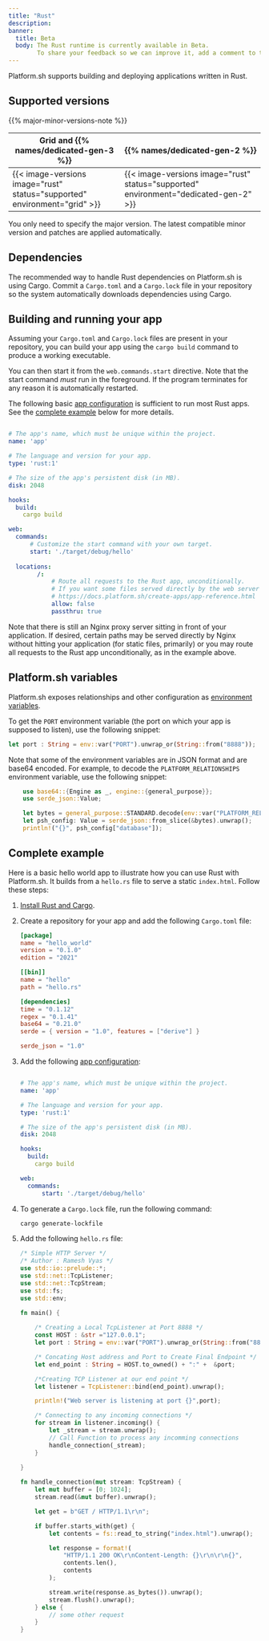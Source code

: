 ```yaml
---
title: "Rust"
description:
banner:
  title: Beta
  body: The Rust runtime is currently available in Beta.
        To share your feedback so we can improve it, add a comment to the [Rust feature card](https://next.platform.sh/c/221-rust).
---
```


Platform.sh supports building and deploying applications written in Rust.

## Supported versions

{{% major-minor-versions-note %}}

| Grid and {{% names/dedicated-gen-3 %}} | {{% names/dedicated-gen-2 %}} |
|----------------------------------------|------------------------------ |
| {{< image-versions image="rust" status="supported" environment="grid" >}} | {{< image-versions image="rust" status="supported" environment="dedicated-gen-2" >}} |

You only need to specify the major version.
The latest compatible minor version and patches are applied automatically.

## Dependencies

The recommended way to handle Rust dependencies on Platform.sh is using Cargo.
Commit a `Cargo.toml` and a `Cargo.lock` file in your repository
so the system automatically downloads dependencies using Cargo.

## Building and running your app

Assuming your `Cargo.toml` and `Cargo.lock` files are present in your repository,
you can build your app using the `cargo build` command to produce a working executable.

You can then start it from the `web.commands.start` directive.
Note that the start command _must_ run in the foreground.
If the program terminates for any reason it is automatically restarted.

The following basic [app configuration](../../create-apps/_index.md) is sufficient to run most Rust apps.
See the [complete example](#complete-example) below for more details.

```yaml {location=".platform.app.yaml"}

# The app's name, which must be unique within the project.
name: 'app'

# The language and version for your app.
type: 'rust:1'

# The size of the app's persistent disk (in MB).
disk: 2048

hooks:
  build:
    cargo build

web:
  commands:
      # Customize the start command with your own target.
      start: './target/debug/hello'
  
  locations:
        /:
            # Route all requests to the Rust app, unconditionally.
            # If you want some files served directly by the web server without hitting Rust, see
            # https://docs.platform.sh/create-apps/app-reference.html
            allow: false
            passthru: true
```

Note that there is still an Nginx proxy server sitting in front of your application. If desired, certain paths may be served directly by Nginx without hitting your application (for static files, primarily) or you may route all requests to the Rust app unconditionally, as in the example above.

## Platform.sh variables

Platform.sh exposes relationships and other configuration as [environment variables](../development/variables/_index.md).

To get the `PORT` environment variable (the port on which your app is supposed to listen),
use the following snippet:

```rust
let port : String = env::var("PORT").unwrap_or(String::from("8888"));
```

Note that some of the environment variables are in JSON format and are base64 encoded.
For example, to decode the `PLATFORM_RELATIONSHIPS` environment variable,
use the following snippet: 

```rust
    use base64::{Engine as _, engine::{general_purpose}};
    use serde_json::Value;

    let bytes = general_purpose::STANDARD.decode(env::var("PLATFORM_RELATIONSHIPS").unwrap_or(String::new())).unwrap();
    let psh_config: Value = serde_json::from_slice(&bytes).unwrap();
    println!("{}", psh_config["database"]);
```

## Complete example

Here is a basic hello world app to illustrate how you can use Rust with Platform.sh. 
It builds from a `hello.rs` file to serve a static `index.html`.
Follow these steps:

1. [Install Rust and Cargo](https://www.rust-lang.org/tools/install).

2. Create a repository for your app and add the following `Cargo.toml` file:

   ```toml
   [package]
   name = "hello_world"
   version = "0.1.0"
   edition = "2021"

   [[bin]]
   name = "hello"
   path = "hello.rs"

   [dependencies]
   time = "0.1.12"
   regex = "0.1.41"
   base64 = "0.21.0"
   serde = { version = "1.0", features = ["derive"] }

   serde_json = "1.0"
   ```

3. Add the following [app configuration](../../create-apps/_index.md):

   ```yaml {location=".platform.app.yaml"}

   # The app's name, which must be unique within the project.
   name: 'app'

   # The language and version for your app.
   type: 'rust:1'

   # The size of the app's persistent disk (in MB).
   disk: 2048

   hooks:
     build:
       cargo build

   web:
     commands:
         start: './target/debug/hello'
   ```

4. To generate a `Cargo.lock` file,
   run the following command:

   ```bash
   cargo generate-lockfile
   ```

5. Add the following `hello.rs` file:

   ```rust
   /* Simple HTTP Server */
   /* Author : Ramesh Vyas */
   use std::io::prelude::*;
   use std::net::TcpListener;
   use std::net::TcpStream;
   use std::fs;
   use std::env;

   fn main() {
    
       /* Creating a Local TcpListener at Port 8888 */
       const HOST : &str ="127.0.0.1";
       let port : String = env::var("PORT").unwrap_or(String::from("8888"));

       /* Concating Host address and Port to Create Final Endpoint */
       let end_point : String = HOST.to_owned() + ":" +  &port;

       /*Creating TCP Listener at our end point */
       let listener = TcpListener::bind(end_point).unwrap();

       println!("Web server is listening at port {}",port);

       /* Connecting to any incoming connections */
       for stream in listener.incoming() {
           let _stream = stream.unwrap();
           // Call Function to process any incomming connections
           handle_connection(_stream);
       }
    
   }

   fn handle_connection(mut stream: TcpStream) {
       let mut buffer = [0; 1024];
       stream.read(&mut buffer).unwrap();

       let get = b"GET / HTTP/1.1\r\n";

       if buffer.starts_with(get) {
           let contents = fs::read_to_string("index.html").unwrap();

           let response = format!(
               "HTTP/1.1 200 OK\r\nContent-Length: {}\r\n\r\n{}",
               contents.len(),
               contents
           );

           stream.write(response.as_bytes()).unwrap();
           stream.flush().unwrap();
       } else {
           // some other request
       }
   }
   ```